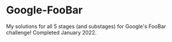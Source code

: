# Google-FooBar
My solutions for all 5 stages (and substages) for Google's FooBar challenge! Completed January 2022.
